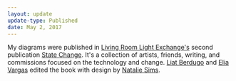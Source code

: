 ```yaml
---
layout: update
update-type: Published
date: May 2, 2017
---
```


My diagrams were published in <a href="http://www.livingroomlightexchange.com/">Living Room Light Exchange's</a> second publication <a href="http://www.livingroomlightexchange.com/publication/">State Change</a>. It's a collection of  artists, friends, writing, and commissions focused on the technology and change. <a href="https://www.liatberdugo.com/">Liat Berdugo</a> and <a href="http://www.eliavargas.com/">Elia Vargas</a> edited the book with design by <a href="http://www.nataliesims.com/about-1/">Natalie Sims</a>.